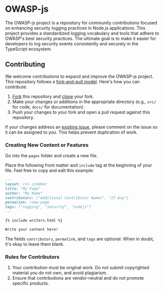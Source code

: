 # OWASP-js

The OWASP-js project is a repository for community contributions focused on enhancing security logging practices in Node.js applications. This project provides a standardized logging vocabulary and tools that adhere to OWASP's best security practices. The ultimate goal is to make it easier for developers to log security events consistently and securely in the TypeScript ecosystem.

## Contributing

We welcome contributions to expand and improve the OWASP-js project. This repository follows a [fork-and-pull model](https://docs.github.com/en/github/collaborating-with-pull-requests/getting-started/about-collaborative-development-models#fork-and-pull-model). Here's how you can contribute:

1. [Fork](https://docs.github.com/en/github/getting-started-with-github/fork-a-repo) this repository and [clone](https://docs.github.com/en/github/creating-cloning-and-archiving-repositories/cloning-a-repository-from-github/cloning-a-repository) your fork.
1. Make your changes or additions in the appropriate directory (e.g., `src/` for code, `docs/` for documentation).
1. Push your changes to your fork and open a pull request against this repository.

If your changes address an [existing issue](https://github.com/OWASP/owasp-js/issues), please comment on the issue so it can be assigned to you. This helps prevent duplication of work.

### Creating New Content or Features

Go into the `pages` folder and create a new file.

Place the following front matter and `include` tag at the beginning of your file. Feel free to copy and edit this example:

```md
---
layout: col-sidebar
title: "My Page"
author: "My Name"
contributors: ["Additional Contributor Names", "If Any"]
permalink: /new-page
tags: ["logging", "security", "nodejs"]
---

{% include writers.html %}

Write your content here!
```

The fields `contributors`, `permalink`, and `tags` are optional. When in doubt, it's okay to leave them blank.

### Rules for Contributors

1. Your contribution must be original work. Do not submit copyrighted material you do not own, and avoid plagiarism.
1. Ensure that contributions are vendor-neutral and do not promote specific products.
